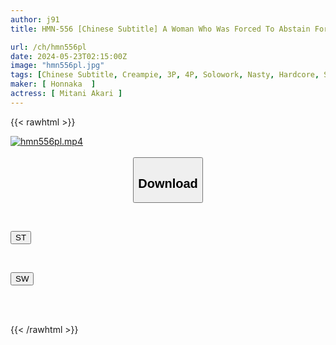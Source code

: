 ```yaml
---
author: j91
title: HMN-556 [Chinese Subtitle] A Woman Who Was Forced To Abstain For 30 Days Is Creampied Continuously By Men With A Strong Sexual Desire, And A Sex Treatment Orgy With 20 People In A Crowded Garbage House Is Performed 27 Times Akane Mitani

url: /ch/hmn556pl
date: 2024-05-23T02:15:00Z
image: "hmn556pl.jpg"
tags: [Chinese Subtitle, Creampie, 3P, 4P, Solowork, Nasty, Hardcore, Slender, Promiscuity	]
maker: [ Honnaka  ]
actress: [ Mitani Akari ]
---
```



{{< rawhtml >}}

<div class="video" data-videoid="g2pw4xRmXWTqMkr">
    <a href="javascript:;">
        <img src="/ch/hmn556pl/hmn556pl.jpg" width="WIDTH" height="HEIGHT" alt="hmn556pl.mp4" loading="lazy">
    </a>
</div>

<script type="text/javascript" src="https://j91.asia/asset/on-demand-st.js"></script>

<br>
  <link rel="stylesheet" href="https://j91.asia/asset/bs5.css">
  
  <center>
  <button class="btn btn-primary" type="button" data-bs-toggle="collapse" data-bs-target=".multi-collapse" aria-expanded="false" aria-controls="multiCollapseExample1 multiCollapseExample2"><h2>Download</h2></button></center>
</p>
<div class="row">
  <div class="col">
    <div class="collapse multi-collapse" id="multiCollapseExample1">
      <div class="card card-body">
	      	      <br>
<div class="buttons">  
<p><a href="/ch/hmn556pl/st.html" target="_blank"><button class="btn-hover color-3"><i class="fa fa-download"></i> ST</button></a></p></div>
    </div>
  </div>
</div>
  <div class="col">
    <div class="collapse multi-collapse" id="multiCollapseExample2">
      <div class="card card-body">
	      <br>
<div class="buttons">
<p><a href="/ch/hmn556pl/sw.html" target="_blank"><button class="btn-hover color-2"><i class="fa fa-download"></i> SW</button></a></p></div>
<br><br>
      </div>
    </div>
  </div>
</div>

{{< /rawhtml >}}
